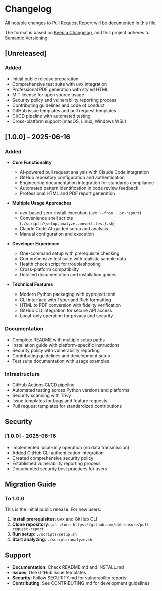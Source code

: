 # Changelog

All notable changes to Pull Request Report will be documented in this file.

The format is based on [Keep a Changelog](https://keepachangelog.com/en/1.0.0/),
and this project adheres to [Semantic Versioning](https://semver.org/spec/v2.0.0.html).

## [Unreleased]

### Added
- Initial public release preparation
- Comprehensive test suite with uvx integration
- Professional PDF generation with styled HTML
- MIT license for open source usage
- Security policy and vulnerability reporting process
- Contributing guidelines and code of conduct
- GitHub issue templates and pull request templates
- CI/CD pipeline with automated testing
- Cross-platform support (macOS, Linux, Windows WSL)

## [1.0.0] - 2025-06-16

### Added
- **Core Functionality**
  - AI-powered pull request analysis with Claude Code integration
  - GitHub repository configuration and authentication
  - Engineering documentation integration for standards compliance
  - Automated pattern identification in code review feedback
  - Professional HTML and PDF report generation

- **Multiple Usage Approaches**
  - uvx-based zero-install execution (`uvx --from . pr-report`)
  - Convenience shell scripts (`./scripts/{setup,analyze,convert,test}.sh`)
  - Claude Code AI-guided setup and analysis
  - Manual configuration and execution

- **Developer Experience**
  - One-command setup with prerequisite checking
  - Comprehensive test suite with realistic sample data
  - Health check script for troubleshooting
  - Cross-platform compatibility
  - Detailed documentation and installation guides

- **Technical Features**
  - Modern Python packaging with pyproject.toml
  - CLI interface with Typer and Rich formatting
  - HTML to PDF conversion with fidelity verification
  - GitHub CLI integration for secure API access
  - Local-only operation for privacy and security

### Documentation
- Complete README with multiple setup paths
- Installation guide with platform-specific instructions
- Security policy with vulnerability reporting
- Contributing guidelines and development setup
- Test suite documentation with usage examples

### Infrastructure
- GitHub Actions CI/CD pipeline
- Automated testing across Python versions and platforms
- Security scanning with Trivy
- Issue templates for bugs and feature requests
- Pull request templates for standardized contributions

## Security

### [1.0.0] - 2025-06-16
- Implemented local-only operation (no data transmission)
- Added GitHub CLI authentication integration
- Created comprehensive security policy
- Established vulnerability reporting process
- Documented security best practices for users

## Migration Guide

### To 1.0.0
This is the initial public release. For new users:

1. **Install prerequisites**: uvx and GitHub CLI
2. **Clone repository**: `git clone https://github.com/dbtreasure/pull-request-report`
3. **Run setup**: `./scripts/setup.sh`
4. **Start analyzing**: `./scripts/analyze.sh`

## Support

- **Documentation**: Check README.md and INSTALL.md
- **Issues**: Use GitHub issue templates
- **Security**: Follow SECURITY.md for vulnerability reports
- **Contributing**: See CONTRIBUTING.md for development guidelines